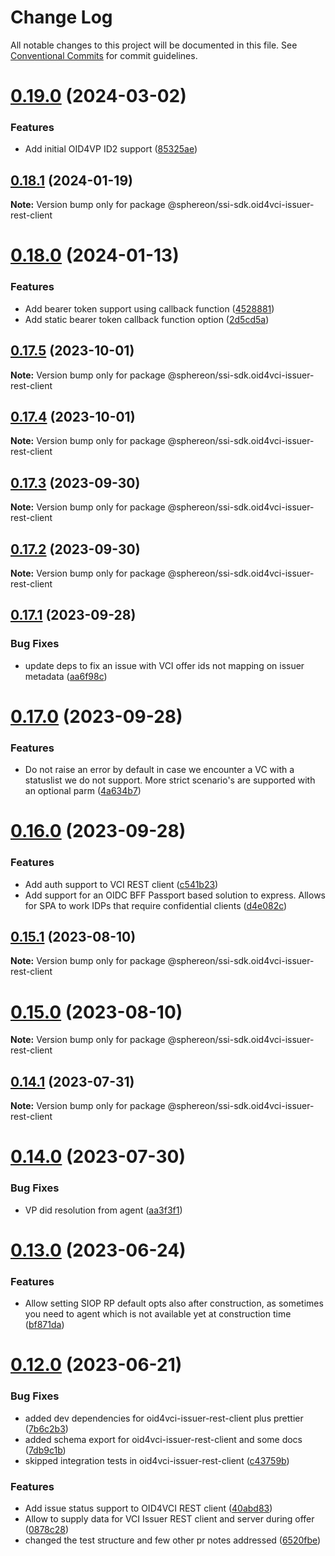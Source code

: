 # Change Log

All notable changes to this project will be documented in this file.
See [Conventional Commits](https://conventionalcommits.org) for commit guidelines.

# [0.19.0](https://github.com/Sphereon-OpenSource/ssi-sdk/compare/v0.18.1...v0.19.0) (2024-03-02)

### Features

- Add initial OID4VP ID2 support ([85325ae](https://github.com/Sphereon-OpenSource/ssi-sdk/commit/85325ae7cdf6b28d32442a38779f25ee627dd86f))

## [0.18.1](https://github.com/Sphereon-OpenSource/ssi-sdk/compare/v0.18.0...v0.18.1) (2024-01-19)

**Note:** Version bump only for package @sphereon/ssi-sdk.oid4vci-issuer-rest-client

# [0.18.0](https://github.com/Sphereon-OpenSource/ssi-sdk/compare/v0.17.5...v0.18.0) (2024-01-13)

### Features

- Add bearer token support using callback function ([4528881](https://github.com/Sphereon-OpenSource/ssi-sdk/commit/4528881563104ac00b9af8d9615479c76af8a3be))
- Add static bearer token callback function option ([2d5cd5a](https://github.com/Sphereon-OpenSource/ssi-sdk/commit/2d5cd5ad429aa5bf7a1864ce6a09bf2196e37d63))

## [0.17.5](https://github.com/Sphereon-OpenSource/ssi-sdk/compare/v0.17.4...v0.17.5) (2023-10-01)

**Note:** Version bump only for package @sphereon/ssi-sdk.oid4vci-issuer-rest-client

## [0.17.4](https://github.com/Sphereon-OpenSource/ssi-sdk/compare/v0.17.3...v0.17.4) (2023-10-01)

**Note:** Version bump only for package @sphereon/ssi-sdk.oid4vci-issuer-rest-client

## [0.17.3](https://github.com/Sphereon-OpenSource/ssi-sdk/compare/v0.17.2...v0.17.3) (2023-09-30)

**Note:** Version bump only for package @sphereon/ssi-sdk.oid4vci-issuer-rest-client

## [0.17.2](https://github.com/Sphereon-OpenSource/ssi-sdk/compare/v0.17.1...v0.17.2) (2023-09-30)

**Note:** Version bump only for package @sphereon/ssi-sdk.oid4vci-issuer-rest-client

## [0.17.1](https://github.com/Sphereon-OpenSource/ssi-sdk/compare/v0.17.0...v0.17.1) (2023-09-28)

### Bug Fixes

- update deps to fix an issue with VCI offer ids not mapping on issuer metadata ([aa6f98c](https://github.com/Sphereon-OpenSource/ssi-sdk/commit/aa6f98c951b41b9273a9128fbc0c08f4eb5aa41b))

# [0.17.0](https://github.com/Sphereon-OpenSource/ssi-sdk/compare/v0.16.0...v0.17.0) (2023-09-28)

### Features

- Do not raise an error by default in case we encounter a VC with a statuslist we do not support. More strict scenario's are supported with an optional parm ([4a634b7](https://github.com/Sphereon-OpenSource/ssi-sdk/commit/4a634b77aadb59b93dd384018e64045fe95762e7))

# [0.16.0](https://github.com/Sphereon-OpenSource/ssi-sdk/compare/v0.15.1...v0.16.0) (2023-09-28)

### Features

- Add auth support to VCI REST client ([c541b23](https://github.com/Sphereon-OpenSource/ssi-sdk/commit/c541b2347f4d602e5a017116e5d0155e8d6290dd))
- Add support for an OIDC BFF Passport based solution to express. Allows for SPA to work IDPs that require confidential clients ([d4e082c](https://github.com/Sphereon-OpenSource/ssi-sdk/commit/d4e082c76693b2449a0bf101db99e974fe4a796f))

## [0.15.1](https://github.com/Sphereon-OpenSource/ssi-sdk/compare/v0.15.0...v0.15.1) (2023-08-10)

**Note:** Version bump only for package @sphereon/ssi-sdk.oid4vci-issuer-rest-client

# [0.15.0](https://github.com/Sphereon-OpenSource/ssi-sdk/compare/v0.14.1...v0.15.0) (2023-08-10)

**Note:** Version bump only for package @sphereon/ssi-sdk.oid4vci-issuer-rest-client

## [0.14.1](https://github.com/Sphereon-OpenSource/ssi-sdk/compare/v0.14.0...v0.14.1) (2023-07-31)

**Note:** Version bump only for package @sphereon/ssi-sdk.oid4vci-issuer-rest-client

# [0.14.0](https://github.com/Sphereon-OpenSource/ssi-sdk/compare/v0.13.0...v0.14.0) (2023-07-30)

### Bug Fixes

- VP did resolution from agent ([aa3f3f1](https://github.com/Sphereon-OpenSource/ssi-sdk/commit/aa3f3f1173f502c5414a2237231306311ed4d1fc))

# [0.13.0](https://github.com/Sphereon-OpenSource/ssi-sdk/compare/v0.12.0...v0.13.0) (2023-06-24)

### Features

- Allow setting SIOP RP default opts also after construction, as sometimes you need to agent which is not available yet at construction time ([bf871da](https://github.com/Sphereon-OpenSource/ssi-sdk/commit/bf871dab0dc670c4e072d177998c6890f28b8fa7))

# [0.12.0](https://github.com/Sphereon-OpenSource/ssi-sdk/compare/v0.11.0...v0.12.0) (2023-06-21)

### Bug Fixes

- added dev dependencies for oid4vci-issuer-rest-client plus prettier ([7b6c2b3](https://github.com/Sphereon-OpenSource/ssi-sdk/commit/7b6c2b3d08aedfe357345fac47e94be4dcd3d243))
- added schema export for oid4vci-issuer-rest-client and some docs ([7db9c1b](https://github.com/Sphereon-OpenSource/ssi-sdk/commit/7db9c1be4775f55cf6db4470db1d99e0efdf5caa))
- skipped integration tests in oid4vci-issuer-rest-client ([c43759b](https://github.com/Sphereon-OpenSource/ssi-sdk/commit/c43759bebc7350cc400d668369105a8cff0e3ee1))

### Features

- Add issue status support to OID4VCI REST client ([40abd83](https://github.com/Sphereon-OpenSource/ssi-sdk/commit/40abd8320dd0097e2e024c2e61ce2f03359926ab))
- Allow to supply data for VCI Issuer REST client and server during offer ([0878c28](https://github.com/Sphereon-OpenSource/ssi-sdk/commit/0878c2848aa5144ee863e6f192c9f8b8eb46ff34))
- changed the test structure and few other pr notes addressed ([6520fbe](https://github.com/Sphereon-OpenSource/ssi-sdk/commit/6520fbe297ab9a1c5f5fbaff5cabb98f51d3cbea))
